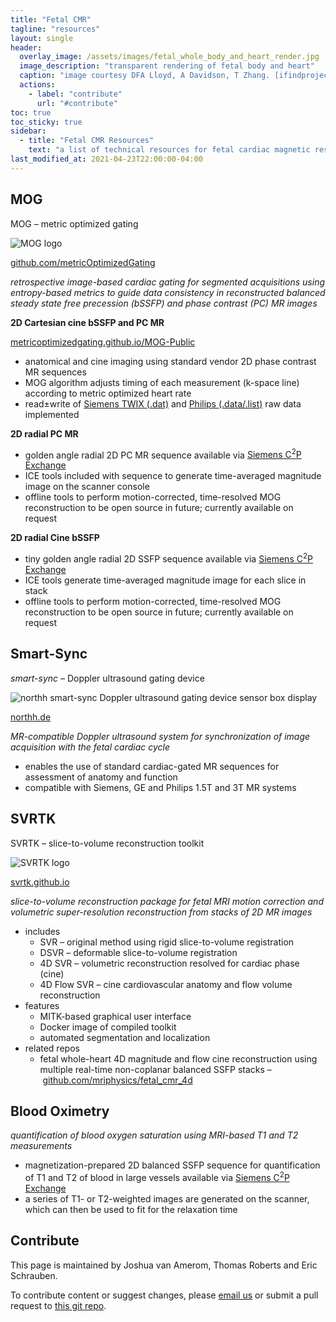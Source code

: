 ```yaml
---
title: "Fetal CMR"
tagline: "resources"
layout: single
header:
  overlay_image: /assets/images/fetal_whole_body_and_heart_render.jpg
  image_description: "transparent rendering of fetal body and heart"
  caption: "image courtesy DFA Lloyd, A Davidson, T Zhang. [ifindproject](http://www.ifindproject.com/)"
  actions:
    - label: "contribute"
      url: "#contribute"
toc: true
toc_sticky: true
sidebar:
  - title: "Fetal CMR Resources"
    text: "a list of technical resources for fetal cardiac magnetic resonance imaging"
last_modified_at: 2021-04-23T22:00:00-04:00
---
```



## MOG

MOG – metric optimized gating

<img src="https://avatars.githubusercontent.com/u/6586743" alt="MOG logo" title="MOG" class="align-right" style="height:auto;max-height:25vh;max-width:40vh;"  />

[github.com/metricOptimizedGating](https://github.com/metricOptimizedGating)

_retrospective image-based cardiac gating for segmented acquisitions using entropy-based metrics to guide data consistency in reconstructed balanced steady state free precession (bSSFP) and phase contrast (PC) MR images_

**2D Cartesian cine bSSFP and PC MR**

[metricoptimizedgating.github.io/MOG-Public](http://metricoptimizedgating.github.io/MOG-Public/)

* anatomical and cine imaging using standard vendor 2D phase contrast MR sequences
* MOG algorithm adjusts timing of each measurement (k-space line) according to metric optimized heart rate
* read±write of [Siemens TWIX (.dat)](https://github.com/MetricOptimizedGating/MOG-Public#-2) and [Philips (.data/.list)](https://github.com/jfpva/MOG-Philips) raw data implemented

**2D radial PC MR**

* golden angle radial 2D PC MR sequence available via [Siemens C<sup>2</sup>P Exchange](https://webclient.ca.api.teamplay.siemens.com/#/c2p)
* ICE tools included with sequence to generate time-averaged magnitude image on the scanner console
* offline tools to perform motion-corrected, time-resolved MOG reconstruction to be open source in future; currently available on request

**2D radial Cine bSSFP**

* tiny golden angle radial 2D SSFP sequence available via [Siemens C<sup>2</sup>P Exchange](https://webclient.ca.api.teamplay.siemens.com/#/c2p)
* ICE tools generate time-averaged magnitude image for each slice in stack
* offline tools to perform motion-corrected, time-resolved MOG reconstruction to be open source in future; currently available on request

## Smart-Sync

_smart-sync_ – Doppler ultrasound gating device

<img src="https://static.wixstatic.com/media/a1f87e_05a156cf02fe4491be0da164ffd8c613~mv2.png" alt="northh smart-sync Doppler ultrasound gating device sensor box display" title="northh smart-sync device" class="align-right" style="height:auto;max-height:25vh;max-width:40vh;"  />

[northh.de](https://www.northh.de/)

_MR-compatible Doppler ultrasound system for synchronization of image acquisition with the fetal cardiac cycle_

* enables the use of standard cardiac-gated MR sequences for assessment of anatomy and function
* compatible with Siemens, GE and Philips 1.5T and 3T MR systems

## SVRTK

SVRTK – slice-to-volume reconstruction toolkit

<img src="https://svrtk.github.io/SVRTKlogo.png" alt="SVRTK logo" title="SVRTK" class="align-right" style="height:auto;max-height:25vh;max-width:40vh;"  />

[svrtk.github.io](https://svrtk.github.io/)

_slice-to-volume reconstruction package for fetal MRI motion correction and volumetric super-resolution reconstruction from stacks of 2D MR images_

* includes
    * SVR – original method using rigid slice-to-volume registration
    * DSVR – deformable slice-to-volume registration
    * 4D SVR – volumetric reconstruction resolved for cardiac phase (cine)
    * 4D Flow SVR – cine cardiovascular anatomy and flow volume reconstruction
* features
    * MITK-based graphical user interface
    * Docker image of compiled toolkit
    * automated segmentation and localization
* related repos
    * fetal whole-heart 4D magnitude and flow cine reconstruction using multiple real-time non-coplanar balanced SSFP stacks – [github.com/mriphysics/fetal_cmr_4d](https://github.com/mriphysics/fetal_cmr_4d)


## Blood Oximetry

_quantification of blood oxygen saturation using MRI-based T1 and T2 measurements_

* magnetization-prepared 2D balanced SSFP sequence for quantification of T1 and T2 of blood in large vessels available via [Siemens C<sup>2</sup>P Exchange](https://webclient.ca.api.teamplay.siemens.com/#/c2p)
* a series of T1- or T2-weighted images are generated on the scanner, which can then be used to fit for the relaxation time


## Contribute

This page is maintained by Joshua van Amerom, Thomas Roberts and Eric Schrauben.

To contribute content or suggest changes, please <a href='mailto:joshua.vanamerom@sickkids.ca,t.roberts@kcl.ac.uk,e.m.schrauben@amsterdamumc.nl?subject=Fetal%20CMR%20Resources%20fetalcmr.github.io'>email us</a> or submit a pull request to [this git repo](https://github.com/fetalcmr/fetalcmr.github.io/blob/main/CONTRIBUTING.md).

